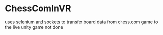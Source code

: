 # ChessComInVR
uses selenium and sockets to transfer board data from chess.com game to the live unity game
not done
